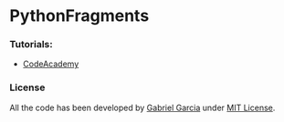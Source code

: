 PythonFragments
===============

### Tutorials:
- [CodeAcademy](http://www.codecademy.com/tracks/python)  

### License
All the code has been developed by [Gabriel Garcia](https://www.github.com/gabrielgfa) under [MIT License](http://gabrielgfa.mit-license.org/).
